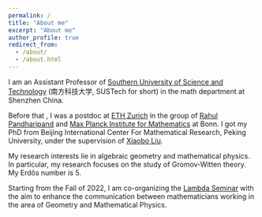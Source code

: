 ```yaml
---
permalink: /
title: "About me"
excerpt: "About me"
author_profile: true
redirect_from: 
  - /about/
  - /about.html
---
```


I am an Assistant Professor of [Southern University of Science and Technology](https://math.sustech.edu.cn) (南方科技大学, SUSTech for short) in the math department at Shenzhen China.

Before that , I was a postdoc at [ETH Zurich](https://math.ethz.ch) in the group of [Rahul Pandharipand](https://people.math.ethz.ch/~rahul/) and [Max Planck Institute for Mathematics](https://www.mpim-bonn.mpg.de) at Bonn. I got my PhD from Beijing International Center For Mathematical Research, Peking University, under the supervision of [Xiaobo Liu](https://bicmr.pku.edu.cn/~xbliu/). 

My research interests lie in algebraic geometry and mathematical physics. In particular, my research focuses on the study of Gromov-Witten theory. My Erdős number is 5.

Starting from the Fall of 2022, I am co-organizing the [Lambda Seminar](https://lambda.sustech.edu.cn) with the aim to enhance the communication between mathematicians working in the area of Geometry and Mathematical Physics.

[comment]: <> (Here is my CV.)


